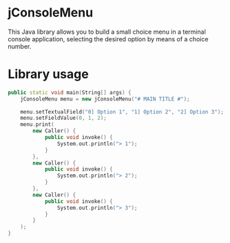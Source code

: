# jConsoleMenu
This Java library allows you to build a small choice menu in a terminal console application, selecting the desired option by means of a choice number.
# Library usage

```cpp
public static void main(String[] args) {
    jConsoleMenu menu = new jConsoleMenu("# MAIN TITLE #");
    
    menu.setTextualField("0] Option 1", "1] Option 2", "2] Option 3");
    menu.setFieldValue(0, 1, 2);
    menu.print(
        new Caller() {
            public void invoke() {
                System.out.println("> 1");
            }
        },
        new Caller() {
            public void invoke() {
                System.out.println("> 2");
            }
        },
        new Caller() {
            public void invoke() {
                System.out.println("> 3");
            }
        }
    );
}
```
